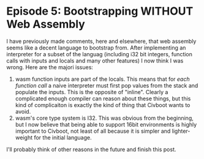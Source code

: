 # Episode 5: Bootstrapping WITHOUT Web Assembly

I have previously made comments, here and elsewhere, that web assembly seems like
a decent language to bootstrap from. After implementing an interpreter for a
subset of the languag (including i32 bit integers, function calls with inputs and
locals and many other features) I now think I was wrong. Here are the majori issues:

1. wasm function inputs are part of the locals. This means that for
   _each function call_ a naive interpreter must first pop values from the
   stack and populate the inputs. This is the opposite of "inline". Clearly
   a complicated enough compiler can reason about these things, but this kind
   of complicaiton is exactly the kind of thing that Civboot wants to avoid.
2. wasm's core type system is I32. This was obvious from the beginning,
   but I now believe that being able to support 16bit environments is highly
   important to Civboot, not least of all because it is simpler and
   lighter-weight for the initial language.


I'll probably think of other reasons in the future and finish this post.


